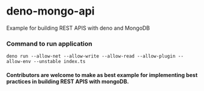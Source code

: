 # deno-mongo-api
Example for building REST APIS with deno and MongoDB

### Command to run application

`
deno run --allow-net --allow-write --allow-read --allow-plugin --allow-env --unstable index.ts
`

#### Contributors are welcome to make as best example for implementing best practices in building REST APIS with mongoDB. 

